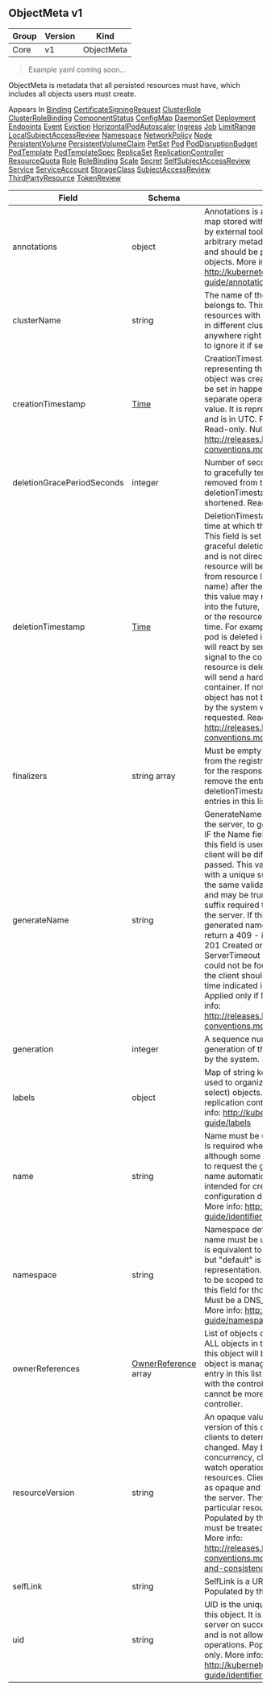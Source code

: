 ## ObjectMeta v1

Group        | Version     | Kind
------------ | ---------- | -----------
Core | v1 | ObjectMeta

> Example yaml coming soon...



ObjectMeta is metadata that all persisted resources must have, which includes all objects users must create.

<aside class="notice">
Appears In  <a href="#binding-v1">Binding</a>  <a href="#certificatesigningrequest-v1alpha1">CertificateSigningRequest</a>  <a href="#clusterrole-v1alpha1">ClusterRole</a>  <a href="#clusterrolebinding-v1alpha1">ClusterRoleBinding</a>  <a href="#componentstatus-v1">ComponentStatus</a>  <a href="#configmap-v1">ConfigMap</a>  <a href="#daemonset-v1beta1">DaemonSet</a>  <a href="#deployment-v1beta1">Deployment</a>  <a href="#endpoints-v1">Endpoints</a>  <a href="#event-v1">Event</a>  <a href="#eviction-v1alpha1">Eviction</a>  <a href="#horizontalpodautoscaler-v1">HorizontalPodAutoscaler</a>  <a href="#ingress-v1beta1">Ingress</a>  <a href="#job-v1">Job</a>  <a href="#limitrange-v1">LimitRange</a>  <a href="#localsubjectaccessreview-v1beta1">LocalSubjectAccessReview</a>  <a href="#namespace-v1">Namespace</a>  <a href="#networkpolicy-v1beta1">NetworkPolicy</a>  <a href="#node-v1">Node</a>  <a href="#persistentvolume-v1">PersistentVolume</a>  <a href="#persistentvolumeclaim-v1">PersistentVolumeClaim</a>  <a href="#petset-v1alpha1">PetSet</a>  <a href="#pod-v1">Pod</a>  <a href="#poddisruptionbudget-v1alpha1">PodDisruptionBudget</a>  <a href="#podtemplate-v1">PodTemplate</a>  <a href="#podtemplatespec-v1">PodTemplateSpec</a>  <a href="#replicaset-v1beta1">ReplicaSet</a>  <a href="#replicationcontroller-v1">ReplicationController</a>  <a href="#resourcequota-v1">ResourceQuota</a>  <a href="#role-v1alpha1">Role</a>  <a href="#rolebinding-v1alpha1">RoleBinding</a>  <a href="#scale-v1">Scale</a>  <a href="#secret-v1">Secret</a>  <a href="#selfsubjectaccessreview-v1beta1">SelfSubjectAccessReview</a>  <a href="#service-v1">Service</a>  <a href="#serviceaccount-v1">ServiceAccount</a>  <a href="#storageclass-v1beta1">StorageClass</a>  <a href="#subjectaccessreview-v1beta1">SubjectAccessReview</a>  <a href="#thirdpartyresource-v1beta1">ThirdPartyResource</a>  <a href="#tokenreview-v1beta1">TokenReview</a> </aside>

Field        | Schema     | Description
------------ | ---------- | -----------
annotations | object | Annotations is an unstructured key value map stored with a resource that may be set by external tools to store and retrieve arbitrary metadata. They are not queryable and should be preserved when modifying objects. More info: http://kubernetes.io/docs/user-guide/annotations
clusterName | string | The name of the cluster which the object belongs to. This is used to distinguish resources with same name and namespace in different clusters. This field is not set anywhere right now and apiserver is going to ignore it if set in create or update request.
creationTimestamp | [Time](#time-unversioned) | CreationTimestamp is a timestamp representing the server time when this object was created. It is not guaranteed to be set in happens-before order across separate operations. Clients may not set this value. It is represented in RFC3339 form and is in UTC.  Populated by the system. Read-only. Null for lists. More info: http://releases.k8s.io/HEAD/docs/devel/api-conventions.md#metadata
deletionGracePeriodSeconds | integer | Number of seconds allowed for this object to gracefully terminate before it will be removed from the system. Only set when deletionTimestamp is also set. May only be shortened. Read-only.
deletionTimestamp | [Time](#time-unversioned) | DeletionTimestamp is RFC 3339 date and time at which this resource will be deleted. This field is set by the server when a graceful deletion is requested by the user, and is not directly settable by a client. The resource will be deleted (no longer visible from resource lists, and not reachable by name) after the time in this field. Once set, this value may not be unset or be set further into the future, although it may be shortened or the resource may be deleted prior to this time. For example, a user may request that a pod is deleted in 30 seconds. The Kubelet will react by sending a graceful termination signal to the containers in the pod. Once the resource is deleted in the API, the Kubelet will send a hard termination signal to the container. If not set, graceful deletion of the object has not been requested.  Populated by the system when a graceful deletion is requested. Read-only. More info: http://releases.k8s.io/HEAD/docs/devel/api-conventions.md#metadata
finalizers | string array | Must be empty before the object is deleted from the registry. Each entry is an identifier for the responsible component that will remove the entry from the list. If the deletionTimestamp of the object is non-nil, entries in this list can only be removed.
generateName | string | GenerateName is an optional prefix, used by the server, to generate a unique name ONLY IF the Name field has not been provided. If this field is used, the name returned to the client will be different than the name passed. This value will also be combined with a unique suffix. The provided value has the same validation rules as the Name field, and may be truncated by the length of the suffix required to make the value unique on the server.  If this field is specified and the generated name exists, the server will NOT return a 409 - instead, it will either return 201 Created or 500 with Reason ServerTimeout indicating a unique name could not be found in the time allotted, and the client should retry (optionally after the time indicated in the Retry-After header).  Applied only if Name is not specified. More info: http://releases.k8s.io/HEAD/docs/devel/api-conventions.md#idempotency
generation | integer | A sequence number representing a specific generation of the desired state. Populated by the system. Read-only.
labels | object | Map of string keys and values that can be used to organize and categorize (scope and select) objects. May match selectors of replication controllers and services. More info: http://kubernetes.io/docs/user-guide/labels
name | string | Name must be unique within a namespace. Is required when creating resources, although some resources may allow a client to request the generation of an appropriate name automatically. Name is primarily intended for creation idempotence and configuration definition. Cannot be updated. More info: http://kubernetes.io/docs/user-guide/identifiers#names
namespace | string | Namespace defines the space within each name must be unique. An empty namespace is equivalent to the "default" namespace, but "default" is the canonical representation. Not all objects are required to be scoped to a namespace - the value of this field for those objects will be empty.  Must be a DNS_LABEL. Cannot be updated. More info: http://kubernetes.io/docs/user-guide/namespaces
ownerReferences | [OwnerReference](#ownerreference-v1) array | List of objects depended by this object. If ALL objects in the list have been deleted, this object will be garbage collected. If this object is managed by a controller, then an entry in this list will point to this controller, with the controller field set to true. There cannot be more than one managing controller.
resourceVersion | string | An opaque value that represents the internal version of this object that can be used by clients to determine when objects have changed. May be used for optimistic concurrency, change detection, and the watch operation on a resource or set of resources. Clients must treat these values as opaque and passed unmodified back to the server. They may only be valid for a particular resource or set of resources.  Populated by the system. Read-only. Value must be treated as opaque by clients and . More info: http://releases.k8s.io/HEAD/docs/devel/api-conventions.md#concurrency-control-and-consistency
selfLink | string | SelfLink is a URL representing this object. Populated by the system. Read-only.
uid | string | UID is the unique in time and space value for this object. It is typically generated by the server on successful creation of a resource and is not allowed to change on PUT operations.  Populated by the system. Read-only. More info: http://kubernetes.io/docs/user-guide/identifiers#uids

